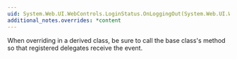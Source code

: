 ```yaml
---
uid: System.Web.UI.WebControls.LoginStatus.OnLoggingOut(System.Web.UI.WebControls.LoginCancelEventArgs)
additional_notes.overrides: *content
---
```


<p>When overriding <xref href="System.Web.UI.WebControls.LoginStatus.OnLoggingOut(System.Web.UI.WebControls.LoginCancelEventArgs)"></xref> in a derived class, be sure to call the base class's <xref href="System.Web.UI.WebControls.LoginStatus.OnLoggingOut(System.Web.UI.WebControls.LoginCancelEventArgs)"></xref> method so that registered delegates receive the event.</p>


